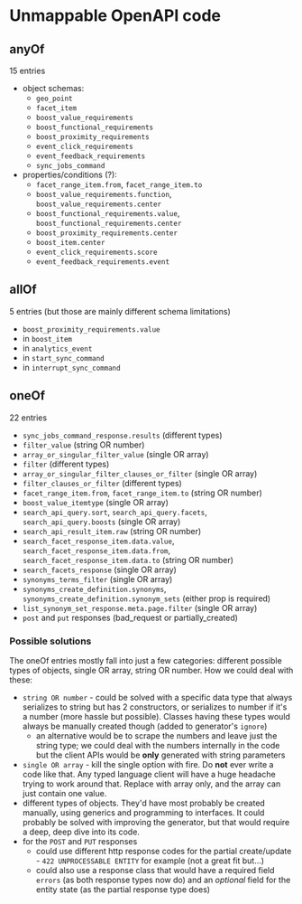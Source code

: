 # Unmappable OpenAPI code
## anyOf

15 entries

- object schemas:
    - `geo_point`
    - `facet_item`
    - `boost_value_requirements`
    - `boost_functional_requirements`
    - `boost_proximity_requirements`
    - `event_click_requirements`
    - `event_feedback_requirements`
    - `sync_jobs_command`
- properties/conditions (?):
    - `facet_range_item.from`, `facet_range_item.to`
    - `boost_value_requirements.function`, `boost_value_requirements.center`
    - `boost_functional_requirements.value`, `boost_functional_requirements.center`
    - `boost_proximity_requirements.center`
    - `boost_item.center`
    - `event_click_requirements.score`
    - `event_feedback_requirements.event`

## allOf

5 entries (but those are mainly different schema limitations)

- `boost_proximity_requirements.value`
- in `boost_item`
- in `analytics_event`
- in `start_sync_command`
- in `interrupt_sync_command`

## oneOf

22 entries

- `sync_jobs_command_response.results` (different types)
- `filter_value` (string OR number)
- `array_or_singular_filter_value` (single OR array)
- `filter` (different types)
- `array_or_singular_filter_clauses_or_filter` (single OR array)
- `filter_clauses_or_filter` (different types)
- `facet_range_item.from`, `facet_range_item.to` (string OR number)
- `boost_value_itemtype` (single OR array)
- `search_api_query.sort`, `search_api_query.facets`, `search_api_query.boosts` (single OR array)
- `search_api_result_item.raw` (string OR number)
- `search_facet_response_item.data.value`, `search_facet_response_item.data.from`, `search_facet_response_item.data.to` (string OR number)
- `search_facets_response` (single OR array)
- `synonyms_terms_filter` (single OR array)
- `synonyms_create_definition.synonyms`, `synonyms_create_definition.synonym_sets` (either prop is required)
- `list_synonym_set_response.meta.page.filter` (single OR array)
- `post` and `put` responses (bad_request or partially_created)

### Possible solutions

The oneOf entries mostly fall into just a few categories: different possible types of objects, single OR array, string OR number. How we could deal with these:

- `string OR number` - could be solved with a specific data type that always serializes to string but has 2 constructors, or serializes to number if it's a number (more hassle but possible). Classes having these types would always be manually created though (added to generator's `ignore`)
  - an alternative would be to scrape the numbers and leave just the string type; we could deal with the numbers internally in the code but the client APIs would be **only** generated with string parameters
- `single OR array` - kill the single option with fire. Do **not** ever write a code like that. Any typed language client will have a huge headache trying to work around that. Replace with array only, and the array can just contain one value.
- different types of objects. They'd have most probably be created manually, using generics and programming to interfaces. It could probably be solved with improving the generator, but that would require a deep, deep dive into its code.
- for the `POST` and `PUT` responses
  - could use different http response codes for the partial create/update - `422 UNPROCESSABLE ENTITY` for example (not a great fit but...)
  - could also use a response class that would have a required field `errors` (as both response types now do) and an _optional_ field for the entity state (as the partial response type does)
